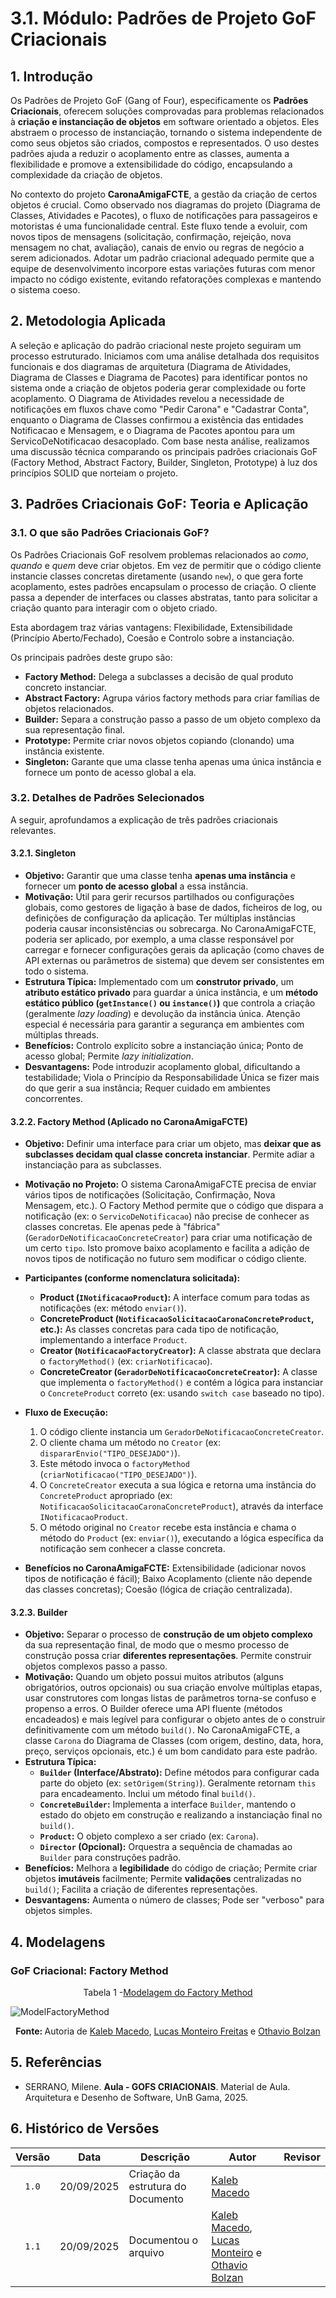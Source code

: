 # 3.1. Módulo: Padrões de Projeto GoF Criacionais

## 1. Introdução

Os Padrões de Projeto GoF (Gang of Four), especificamente os **Padrões Criacionais**, oferecem soluções comprovadas para problemas relacionados à **criação e instanciação de objetos** em software orientado a objetos. Eles abstraem o processo de instanciação, tornando o sistema independente de como seus objetos são criados, compostos e representados. O uso destes padrões ajuda a reduzir o acoplamento entre as classes, aumenta a flexibilidade e promove a extensibilidade do código, encapsulando a complexidade da criação de objetos.

No contexto do projeto **CaronaAmigaFCTE**, a gestão da criação de certos objetos é crucial. Como observado nos diagramas do projeto (Diagrama de Classes, Atividades e Pacotes), o fluxo de notificações para passageiros e motoristas é uma funcionalidade central. Este fluxo tende a evoluir, com novos tipos de mensagens (solicitação, confirmação, rejeição, nova mensagem no chat, avaliação), canais de envio ou regras de negócio a serem adicionados. Adotar um padrão criacional adequado permite que a equipe de desenvolvimento incorpore estas variações futuras com menor impacto no código existente, evitando refatorações complexas e mantendo o sistema coeso.


## 2. Metodologia Aplicada

A seleção e aplicação do padrão criacional neste projeto seguiram um processo estruturado. Iniciamos com uma análise detalhada dos requisitos funcionais e dos diagramas de arquitetura (Diagrama de Atividades, Diagrama de Classes e Diagrama de Pacotes) para identificar pontos no sistema onde a criação de objetos poderia gerar complexidade ou forte acoplamento. O Diagrama de Atividades revelou a necessidade de notificações em fluxos chave como "Pedir Carona" e "Cadastrar Conta", enquanto o Diagrama de Classes confirmou a existência das entidades Notificacao e Mensagem, e o Diagrama de Pacotes apontou para um ServicoDeNotificacao desacoplado. Com base nesta análise, realizamos uma discussão técnica comparando os principais padrões criacionais GoF (Factory Method, Abstract Factory, Builder, Singleton, Prototype) à luz dos princípios SOLID que norteiam o projeto. 

## 3. Padrões Criacionais GoF: Teoria e Aplicação

### 3.1. O que são Padrões Criacionais GoF?

Os Padrões Criacionais GoF resolvem problemas relacionados ao *como*, *quando* e *quem* deve criar objetos. Em vez de permitir que o código cliente instancie classes concretas diretamente (usando `new`), o que gera forte acoplamento, estes padrões encapsulam o processo de criação. O cliente passa a depender de interfaces ou classes abstratas, tanto para solicitar a criação quanto para interagir com o objeto criado.

Esta abordagem traz várias vantagens: Flexibilidade, Extensibilidade (Princípio Aberto/Fechado), Coesão e Controlo sobre a instanciação.

Os principais padrões deste grupo são:
* **Factory Method:** Delega a subclasses a decisão de qual produto concreto instanciar.
* **Abstract Factory:** Agrupa vários factory methods para criar famílias de objetos relacionados.
* **Builder:** Separa a construção passo a passo de um objeto complexo da sua representação final.
* **Prototype:** Permite criar novos objetos copiando (clonando) uma instância existente.
* **Singleton:** Garante que uma classe tenha apenas uma única instância e fornece um ponto de acesso global a ela.

### 3.2. Detalhes de Padrões Selecionados

A seguir, aprofundamos a explicação de três padrões criacionais relevantes.

#### 3.2.1. Singleton

* **Objetivo:** Garantir que uma classe tenha **apenas uma instância** e fornecer um **ponto de acesso global** a essa instância.
* **Motivação:** Útil para gerir recursos partilhados ou configurações globais, como gestores de ligação à base de dados, ficheiros de log, ou definições de configuração da aplicação. Ter múltiplas instâncias poderia causar inconsistências ou sobrecarga. No CaronaAmigaFCTE, poderia ser aplicado, por exemplo, a uma classe responsável por carregar e fornecer configurações gerais da aplicação (como chaves de API externas ou parâmetros de sistema) que devem ser consistentes em todo o sistema.
* **Estrutura Típica:** Implementado com um **construtor privado**, um **atributo estático privado** para guardar a única instância, e um **método estático público (`getInstance()` ou `instance()`)** que controla a criação (geralmente *lazy loading*) e devolução da instância única. Atenção especial é necessária para garantir a segurança em ambientes com múltiplas threads.
* **Benefícios:** Controlo explícito sobre a instanciação única; Ponto de acesso global; Permite *lazy initialization*.
* **Desvantagens:** Pode introduzir acoplamento global, dificultando a testabilidade; Viola o Princípio da Responsabilidade Única se fizer mais do que gerir a sua instância; Requer cuidado em ambientes concorrentes.

#### 3.2.2. Factory Method (Aplicado no CaronaAmigaFCTE)

* **Objetivo:** Definir uma interface para criar um objeto, mas **deixar que as subclasses decidam qual classe concreta instanciar**. Permite adiar a instanciação para as subclasses.
* **Motivação no Projeto:** O sistema CaronaAmigaFCTE precisa de enviar vários tipos de notificações (Solicitação, Confirmação, Nova Mensagem, etc.). O Factory Method permite que o código que dispara a notificação (ex: o `ServicoDeNotificacao`) não precise de conhecer as classes concretas. Ele apenas pede à "fábrica" (`GeradorDeNotificacaoConcreteCreator`) para criar uma notificação de um certo `tipo`. Isto promove baixo acoplamento e facilita a adição de novos tipos de notificação no futuro sem modificar o código cliente.

* **Participantes (conforme nomenclatura solicitada):**
    * **Product (`INotificacaoProduct`):** A interface comum para todas as notificações (ex: método `enviar()`).
    * **ConcreteProduct (`NotificacaoSolicitacaoCaronaConcreteProduct`, etc.):** As classes concretas para cada tipo de notificação, implementando a interface `Product`.
    * **Creator (`NotificacaoFactoryCreator`):** A classe abstrata que declara o `factoryMethod()` (ex: `criarNotificacao`).
    * **ConcreteCreator (`GeradorDeNotificacaoConcreteCreator`):** A classe que implementa o `factoryMethod()` e contém a lógica para instanciar o `ConcreteProduct` correto (ex: usando `switch case` baseado no tipo).


* **Fluxo de Execução:**
    1.  O código cliente instancia um `GeradorDeNotificacaoConcreteCreator`.
    2.  O cliente chama um método no `Creator` (ex: `dispararEnvio("TIPO_DESEJADO")`).
    3.  Este método invoca o `factoryMethod` (`criarNotificacao("TIPO_DESEJADO")`).
    4.  O `ConcreteCreator` executa a sua lógica e retorna uma instância do `ConcreteProduct` apropriado (ex: `NotificacaoSolicitacaoCaronaConcreteProduct`), através da interface `INotificacaoProduct`.
    5.  O método original no `Creator` recebe esta instância e chama o método do `Product` (ex: `enviar()`), executando a lógica específica da notificação sem conhecer a classe concreta.



* **Benefícios no CaronaAmigaFCTE:** Extensibilidade (adicionar novos tipos de notificação é fácil); Baixo Acoplamento (cliente não depende das classes concretas); Coesão (lógica de criação centralizada).

#### 3.2.3. Builder

* **Objetivo:** Separar o processo de **construção de um objeto complexo** da sua representação final, de modo que o mesmo processo de construção possa criar **diferentes representações**. Permite construir objetos complexos passo a passo.
* **Motivação:** Quando um objeto possui muitos atributos (alguns obrigatórios, outros opcionais) ou sua criação envolve múltiplas etapas, usar construtores com longas listas de parâmetros torna-se confuso e propenso a erros. O Builder oferece uma API fluente (métodos encadeados) e mais legível para configurar o objeto antes de o construir definitivamente com um método `build()`. No CaronaAmigaFCTE, a classe `Carona` do Diagrama de Classes (com origem, destino, data, hora, preço, serviços opcionais, etc.) é um bom candidato para este padrão.
* **Estrutura Típica:**
    * **`Builder` (Interface/Abstrato):** Define métodos para configurar cada parte do objeto (ex: `setOrigem(String)`). Geralmente retornam `this` para encadeamento. Inclui um método final `build()`.
    * **`ConcreteBuilder`:** Implementa a interface `Builder`, mantendo o estado do objeto em construção e realizando a instanciação final no `build()`.
    * **`Product`:** O objeto complexo a ser criado (ex: `Carona`).
    * **`Director` (Opcional):** Orquestra a sequência de chamadas ao `Builder` para construções padrão.
* **Benefícios:** Melhora a **legibilidade** do código de criação; Permite criar objetos **imutáveis** facilmente; Permite **validações** centralizadas no `build()`; Facilita a criação de diferentes representações.
* **Desvantagens:** Aumenta o número de classes; Pode ser "verboso" para objetos simples.


## 4. Modelagens 

### GoF Criacional: Factory Method

<p align="center"> Tabela 1 -<a href="https://drive.google.com/file/d/14k7sLGfINwjet-qUjva8B469cGeq20KC/view?usp=sharing">Modelagem do Factory Method</a> </p>

![ModelFactoryMethod](assets/modelagemGOFCriacional.drawio.png)

<p align="center"><b>Fonte: </b>Autoria de <a href="https://github.com/kalebmacedo">Kaleb Macedo</a>, <a href="https://github.com/LucasMF1">Lucas Monteiro Freitas</a> e <a href="https://github.com/bolzanMGB">Othavio Bolzan</a></p>


## 5. Referências

* SERRANO, Milene. **Aula - GOFS CRIACIONAIS**. Material de Aula. Arquitetura e Desenho de Software, UnB Gama, 2025.


## 6. Histórico de Versões

| Versão | Data       | Descrição                                    | Autor                                          | Revisor |
| :----: | ---------- | -------------------------------------------- | ---------------------------------------------- | ------- |
|  `1.0` | 20/09/2025 | Criação da estrutura do Documento            | [Kaleb Macedo](https://github.com/kalebmacedo) |         |
|  `1.1` | 20/09/2025 | Documentou o arquivo                      | [Kaleb Macedo](https://github.com/kalebmacedo), [Lucas Monteiro](https://github.com/LucasMF1) e [Othavio Bolzan](https://github.com/bolzanMGB) |         |
